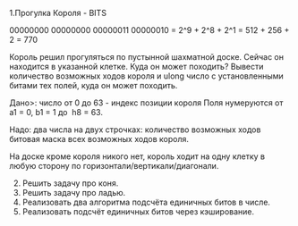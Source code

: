 1.Прогулка Короля - BITS

00000000 00000000 00000011 00000010 = 2^9 + 2^8 + 2^1 = 512 + 256 + 2 = 770

Король решил прогуляться по пустынной шахматной доске.
Сейчас он находится в указанной клетке.
Куда он может походить?
Вывести количество возможных ходов короля
и ulong число с установленными битами тех полей, куда он может походить.

Дано>: число от 0 до 63 - индекс позиции короля
Поля нумеруются от а1 = 0, b1 = 1  до  h8 = 63.

Надо: два числа на двух строчках:
количество возможных ходов
битовая маска всех возможных ходов короля.

На доске кроме короля никого нет,
король ходит на одну клетку в любую сторону
по горизонтали/вертикали/диагонали.

2. Решить задачу про коня.
3. Решить задачу про ладью.   
4. Реализовать два алгоритма подсчёта единичных битов в числе.
5. Реализовать подсчёт единичных битов через кэширование.